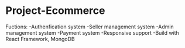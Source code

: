 # Project-Ecommerce
Fuctions:
-Authenfication system
-Seller management system
-Admin management system
-Payment system
-Responsive support
-Build with React Framework, MongoDB
